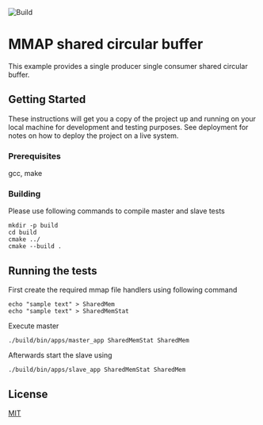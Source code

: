 ![Build](https://github.com/shanakaprageeth/mmap_shared_circular_buffers/actions/workflows/ci.yml/badge.svg)
# MMAP shared circular buffer

This example provides a single producer single consumer shared circular buffer.

## Getting Started

These instructions will get you a copy of the project up and running on your local machine for development and testing purposes. See deployment for notes on how to deploy the project on a live system.

### Prerequisites

gcc, make

### Building

Please use following commands to compile master and slave tests
``` 
mkdir -p build
cd build
cmake ../
cmake --build .
``` 

## Running the tests

First create the required mmap file handlers using following command
``` 
echo "sample text" > SharedMem
echo "sample text" > SharedMemStat
``` 
Execute master
``` 
./build/bin/apps/master_app SharedMemStat SharedMem 
``` 
Afterwards start the slave using 
``` 
./build/bin/apps/slave_app SharedMemStat SharedMem 
``` 

## License
[MIT](https://choosealicense.com/licenses/mit/)

